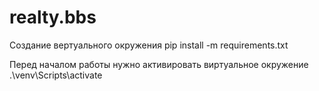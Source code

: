 # realty.bbs
 
Создание вертуального окружения 
    pip install -m requirements.txt

Перед началом работы нужно активировать виртуальное окружение
    .\venv\Scripts\activate